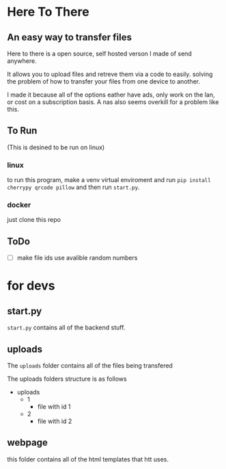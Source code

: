 # Here To There
## An easy way to transfer files
Here to there is a open source, self hosted verson I made of send anywhere. 

It allows you to upload files and retreve them via a code to easily. solving the problem of how to transfer your files from one device to another.

I made it because all of the options eather have ads, only work on the lan, or cost on a subscription basis. A nas also seems overkill for a problem like this.

## To Run

(This is desined to be run on linux)

### linux
to run this program, make a venv virtual enviroment and run `pip install cherrypy qrcode pillow` and then run `start.py`. 
### docker
just clone this repo


## ToDo
- [ ] make file ids use avalible random numbers

# for devs
## start.py
`start.py` contains all of the backend stuff. 

## uploads
The `uploads` folder contains all of the files being transfered

The uploads folders structure is as follows

- uploads
   - 1
     - file with id 1
   - 2
     - file with id 2

## webpage
this folder contains all of the html templates that htt uses. 